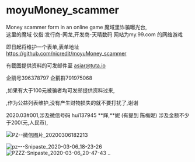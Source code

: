 # moyuMoney_scammer
Money scammer form in an online game
魔域里诈骗曝光台,  
这里的魔域 仅指:发行商-网龙,开发商-天晴数码 网站为my.99.com 的网络游戏 

即日起将维护一个表单,表单地址 https://github.com/nicredit/moyuMoney_scammer  


有截图提供资料的可发邮件至 asiar@tuta.io  


企鹅号396378797 企鹅群791975068  


,如果有大于100元被骗者均可发邮提供资料过来,  


,作为公益列表维护,没有产生财物损失的就不要打扰了,谢谢  

2020.03#001,涉及微信号码 hui137945  **辉,**妮 (有提到  陈梅妮) 涉及金额不少于200(元,人民币),  


![PZ--微信图片_20200306182213](https://user-images.githubusercontent.com/61865009/76075240-9d4e8e80-5fd7-11ea-9779-cfbc8ab7dbed.jpg)  

![pz---Snipaste_2020-03-06_18-23-26](https://user-images.githubusercontent.com/61865009/76075253-a3446f80-5fd7-11ea-942b-c335ea174720.png)
![PZZZ-Snipaste_2020-03-06_20-47-43](https://user-images.githubusercontent.com/61865009/76084904-e3ade880-5feb-11ea-96df-5a277b5da36e.png)
..

